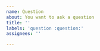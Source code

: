 ```yaml
---
name: Question
about: You want to ask a question
title: ''
labels: 'question :question:'
assignees: ''

---
```



